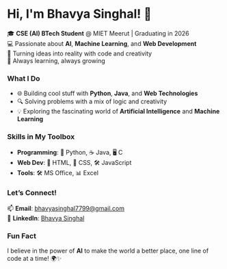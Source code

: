 # Hi, I'm Bhavya Singhal! 👋  

🎓 **CSE (AI) BTech Student** @ MIET Meerut | Graduating in 2026  
💻 Passionate about **AI**, **Machine Learning**, and **Web Development**  
🚀 Turning ideas into reality with code and creativity  
🌟 Always learning, always growing  

### What I Do  
- 🌐 Building cool stuff with **Python**, **Java**, and **Web Technologies**  
- 🔍 Solving problems with a mix of logic and creativity  
- 💡 Exploring the fascinating world of **Artificial Intelligence** and **Machine Learning**  

### Skills in My Toolbox  
- **Programming**: 🐍 Python, ☕ Java, 🖥️ C  
- **Web Dev**: 🌈 HTML, 🎨 CSS, 🛠️ JavaScript
- **Tools**: 🛠️ MS Office, 📊 Excel  

### Let’s Connect!  
📫 **Email**: bhavyasinghal7799@gmail.com  
🔗 **LinkedIn**: [Bhavya Singhal](https://www.linkedin.com/in/bhavya-singhal-12b335271)

### Fun Fact  
I believe in the power of **AI** to make the world a better place, one line of code at a time! 🌍✨
